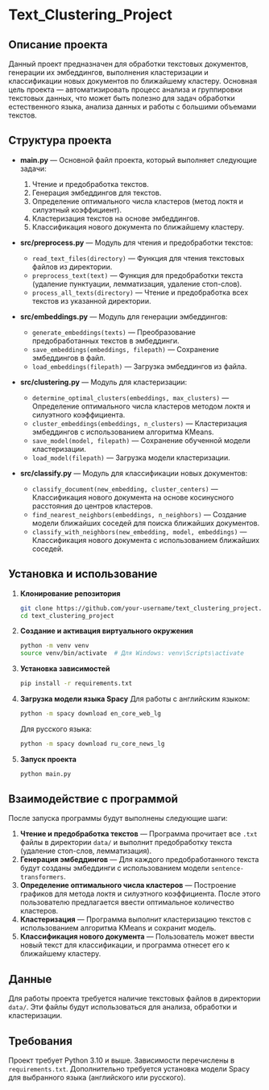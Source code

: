 # Text_Clustering_Project

## Описание проекта

Данный проект предназначен для обработки текстовых документов, генерации их эмбеддингов, выполнения кластеризации и классификации новых документов по ближайшему кластеру. Основная цель проекта — автоматизировать процесс анализа и группировки текстовых данных, что может быть полезно для задач обработки естественного языка, анализа данных и работы с большими объемами текстов.

## Структура проекта

- **main.py** — Основной файл проекта, который выполняет следующие задачи:
  1. Чтение и предобработка текстов.
  2. Генерация эмбеддингов для текстов.
  3. Определение оптимального числа кластеров (метод локтя и силуэтный коэффициент).
  4. Кластеризация текстов на основе эмбеддингов.
  5. Классификация нового документа по ближайшему кластеру.

- **src/preprocess.py** — Модуль для чтения и предобработки текстов:
  - `read_text_files(directory)` — Функция для чтения текстовых файлов из директории.
  - `preprocess_text(text)` — Функция для предобработки текста (удаление пунктуации, лемматизация, удаление стоп-слов).
  - `process_all_texts(directory)` — Чтение и предобработка всех текстов из указанной директории.

- **src/embeddings.py** — Модуль для генерации эмбеддингов:
  - `generate_embeddings(texts)` — Преобразование предобработанных текстов в эмбеддинги.
  - `save_embeddings(embeddings, filepath)` — Сохранение эмбеддингов в файл.
  - `load_embeddings(filepath)` — Загрузка эмбеддингов из файла.

- **src/clustering.py** — Модуль для кластеризации:
  - `determine_optimal_clusters(embeddings, max_clusters)` — Определение оптимального числа кластеров методом локтя и силуэтного коэффициента.
  - `cluster_embeddings(embeddings, n_clusters)` — Кластеризация эмбеддингов с использованием алгоритма KMeans.
  - `save_model(model, filepath)` — Сохранение обученной модели кластеризации.
  - `load_model(filepath)` — Загрузка модели кластеризации.

- **src/classify.py** — Модуль для классификации новых документов:
  - `classify_document(new_embedding, cluster_centers)` — Классификация нового документа на основе косинусного расстояния до центров кластеров.
  - `find_nearest_neighbors(embeddings, n_neighbors)` — Создание модели ближайших соседей для поиска ближайших документов.
  - `classify_with_neighbors(new_embedding, model, embeddings)` — Классификация нового документа с использованием ближайших соседей.

## Установка и использование

1. **Клонирование репозитория**
    ```bash
    git clone https://github.com/your-username/text_clustering_project.git
    cd text_clustering_project
    ```

2. **Создание и активация виртуального окружения**
    ```bash
    python -m venv venv
    source venv/bin/activate  # Для Windows: venv\Scripts\activate
    ```

3. **Установка зависимостей**
    ```bash
    pip install -r requirements.txt
    ```

4. **Загрузка модели языка Spacy**
    Для работы с английским языком:
    ```bash
    python -m spacy download en_core_web_lg
    ```
    Для русского языка:
    ```bash
    python -m spacy download ru_core_news_lg
    ```

5. **Запуск проекта**
    ```bash
    python main.py
    ```

## Взаимодействие с программой

После запуска программы будут выполнены следующие шаги:

1. **Чтение и предобработка текстов** — Программа прочитает все `.txt` файлы в директории `data/` и выполнит предобработку текста (удаление стоп-слов, лемматизация).
2. **Генерация эмбеддингов** — Для каждого предобработанного текста будут созданы эмбеддинги с использованием модели `sentence-transformers`.
3. **Определение оптимального числа кластеров** — Построение графиков для метода локтя и силуэтного коэффициента. После этого пользователю предлагается ввести оптимальное количество кластеров.
4. **Кластеризация** — Программа выполнит кластеризацию текстов с использованием алгоритма KMeans и сохранит модель.
5. **Классификация нового документа** — Пользователь может ввести новый текст для классификации, и программа отнесет его к ближайшему кластеру.

## Данные

Для работы проекта требуется наличие текстовых файлов в директории `data/`. Эти файлы будут использоваться для анализа, обработки и кластеризации.

## Требования

Проект требует Python 3.10 и выше. Зависимости перечислены в `requirements.txt`. Дополнительно требуется установка модели Spacy для выбранного языка (английского или русского).
